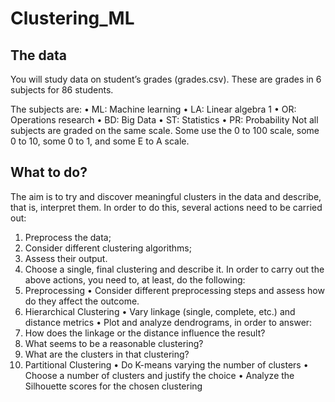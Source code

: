 # Clustering_ML

## The data
You will study data on student’s grades (grades.csv). These are grades in 6 subjects for 86 students.

The subjects are:
• ML: Machine learning
• LA: Linear algebra
1
• OR: Operations research
• BD: Big Data
• ST: Statistics
• PR: Probability
Not all subjects are graded on the same scale. Some use the 0 to 100 scale, some 0 to 10, some 0 to 1, and
some E to A scale.


## What to do?

The aim is to try and discover meaningful clusters in the data and describe, that is, interpret them. In order
to do this, several actions need to be carried out:
1. Preprocess the data;
2. Consider different clustering algorithms;
3. Assess their output.
4. Choose a single, final clustering and describe it.
In order to carry out the above actions, you need to, at least, do the following:
1. Preprocessing
• Consider different preprocessing steps and assess how do they affect the outcome.
2. Hierarchical Clustering
• Vary linkage (single, complete, etc.) and distance metrics
• Plot and analyze dendrograms, in order to answer:
1. How does the linkage or the distance influence the result?
2. What seems to be a reasonable clustering?
3. What are the clusters in that clustering?
3. Partitional Clustering
• Do K-means varying the number of clusters
• Choose a number of clusters and justify the choice
• Analyze the Silhouette scores for the chosen clustering
